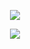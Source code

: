 
<p align="center">
  <img src="https://github-readme-stats.vercel.app/api?username=XuchenSun&show_icons=true&theme=merko" />
</p>
<p align="center">
  <img src="https://github-readme-stats.vercel.app/api/top-langs?username=XuchenSun&show_icons=true&count_private=true&theme=merko" />
</p>

